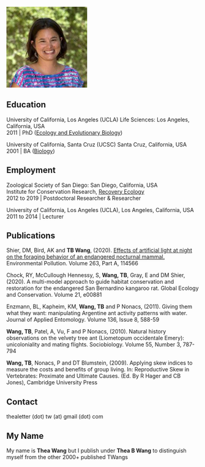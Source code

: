 ![Image](bio-photo.jpg)
## Education 
University of California, Los Angeles (UCLA) Life Sciences: Los Angeles, California, USA                                                 
2011 | PhD ([Ecology and Evolutionary Biology](https://www.eeb.ucla.edu/))

University of California, Santa Cruz (UCSC) Santa Cruz, California, USA                                                      
2001 | BA ([Biology](https://admissions.sa.ucsc.edu/majors/biology))

## Employment
Zoological Society of San Diego: San Diego, California, USA                                           
Institute for Conservation Research, [Recovery Ecology](https://institute.sandiegozoo.org/recovery-ecology)                           
2012 to 2019 | Postdoctoral Researcher & Researcher 

University of California, Los Angeles (UCLA), Los Angeles, California, USA                      
2011 to 2014 | Lecturer

## Publications 
Shier, DM, Bird, AK and **TB Wang**, (2020). [Effects of artificial light at night on the foraging behavior of an endangered nocturnal mammal.](https://www.sciencedirect.com/science/article/pii/S0269749119366059) Environmental Pollution. Volume 263, Part A, 114566

Chock, RY, McCullough Hennessy, S, **Wang, TB**, Gray, E and DM Shier, (2020). A multi-model approach to guide habitat conservation and restoration for the endangered San Bernardino kangaroo rat. Global Ecology and Conservation. Volume 21, e00881

Enzmann, BL, Kapheim, KM, **Wang, TB** and P Nonacs, (2011). Giving them what they want: manipulating Argentine ant activity patterns with water. Journal of Applied Entomology. Volume 136, Issue 8, 588-59

**Wang, TB**, Patel, A, Vu, F and P Nonacs, (2010). Natural history observations on the velvety tree ant (Liometopum occidentale Emery): unicoloniality and mating flights. Sociobiology. Volume 55, Number 3, 787-794

**Wang, TB**, Nonacs, P and DT Blumstein, (2009). Applying skew indices to measure the costs and benefits of group living. In: Reproductive Skew in Vertebrates: Proximate and Ultimate Causes. (Ed. By R Hager and CB Jones), Cambridge University Press

## Contact
thealetter (dot) tw (at) gmail (dot) com 

## My Name
My name is **Thea Wang** but I publish under **Thea B Wang** to distinguish myself from the other 2000+ published TWangs

